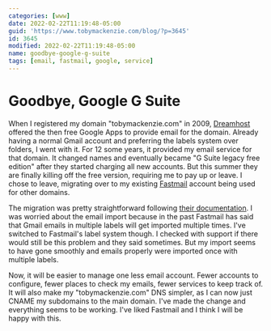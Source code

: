 ```yaml
---
categories: [www]
date: 2022-02-22T11:19:48-05:00
guid: 'https://www.tobymackenzie.com/blog/?p=3645'
id: 3645
modified: 2022-02-22T11:19:48-05:00
name: goodbye-google-g-suite
tags: [email, fastmail, google, service]
---
```


Goodbye, Google G Suite
=======================

When I registered my domain "tobymackenzie.com" in 2009, [Dreamhost](https://www.dreamhost.com/r.cgi?568062) offered the then free Google Apps to provide email for the domain.  Already having a normal Gmail account and preferring the labels system over folders, I went with it.  For 12 some years, it provided my email service for that domain.  It changed names and eventually became "G Suite legacy free edition" after they started charging all new accounts.  But this summer they are finally killing off the free version, requiring me to pay up or leave.  I chose to leave, migrating over to my existing [Fastmail](https://ref.fm/u65602) account being used for other domains.

<!--more-->

The migration was pretty straightforward following [their documentation](https://www.fastmail.help/hc/en-us/articles/360058752414-Migrate-to-Fastmail-from-Gmail).  I was worried about the email import because in the past Fastmail has said that Gmail emails in multiple labels will get imported multiple times.  I've switched to Fastmail's label system though.  I checked with support if there would still be this problem and they said sometimes.  But my import seems to have gone smoothly and emails properly were imported once with multiple labels.

Now, it will be easier to manage one less email account.  Fewer accounts to configure, fewer places to check my emails, fewer services to keep track of.  It will also make my "tobymackenzie.com" DNS simpler, as I can now just CNAME my subdomains to the main domain.  I've made the change and everything seems to be working.  I've liked Fastmail and I think I will be happy with this.
